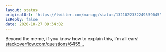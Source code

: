```yaml
---
layout: status
originalUrl: 'https://twitter.com/marcgg/status/1321022332249559045'
isReply: false
date: 2020-10-27 09:34:02
---
```


Beyond the meme, if you know how to explain this, I'm all ears! [stackoverflow.com/questions/6455…](https://stackoverflow.com/questions/64551580/swiftui-sheet-doesnt-access-the-latest-value-of-state-variables-on-first-appear)
